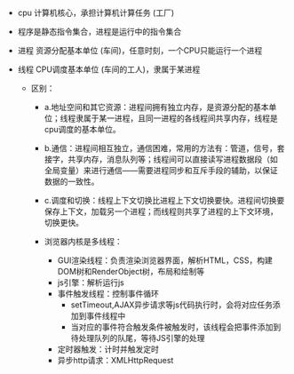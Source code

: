 ##### 
- cpu 计算机核心，承担计算机计算任务 (工厂)
- 程序是静态指令集合，进程是运行中的指令集合
- 进程 资源分配基本单位 (车间)，任意时刻，一个CPU只能运行一个进程
- 线程 CPU调度基本单位 (车间的工人)，隶属于某进程

  - 区别：
    - a.地址空间和其它资源：进程间拥有独立内存，是资源分配的基本单位；线程隶属于某一进程，且同一进程的各线程间共享内存，线程是cpu调度的基本单位。
    - b.通信：进程间相互独立，通信困难，常用的方法有：管道，信号，套接字，共享内存，消息队列等；线程间可以直接读写进程数据段（如全局变量）来进行通信——需要进程同步和互斥手段的辅助，以保证数据的一致性。
    - c.调度和切换：线程上下文切换比进程上下文切换要快。进程间切换要保存上下文，加载另一个进程；而线程则共享了进程的上下文环境，切换更快。

	- 浏览器内核是多线程：
		-	GUI渲染线程：负责渲染浏览器界面，解析HTML，CSS，构建DOM树和RenderObject树，布局和绘制等 
		-	js引擎：解析运行js
		-	事件触发线程：控制事件循环
			- setTimeout,AJAX异步请求等js代码执行时，会将对应任务添加到事件线程中
			- 当对应的事件符合触发条件被触发时，该线程会把事件添加到待处理队列的队尾，等待JS引擎的处理
		-	定时器触发：计时并触发定时
		- 异步http请求：XMLHttpRequest
